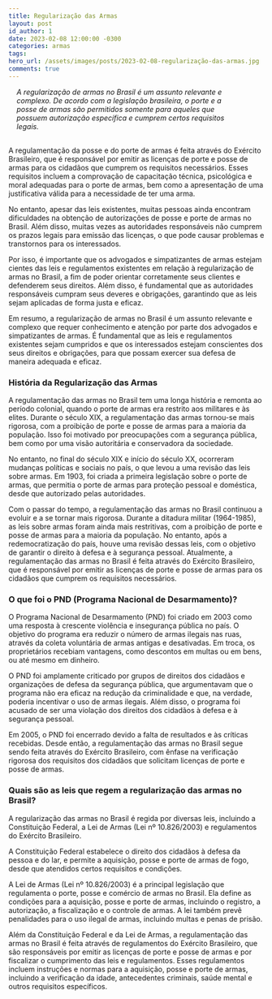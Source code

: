 ```yaml
---
title: Regularização das Armas
layout: post
id_author: 1
date: 2023-02-08 12:00:00 -0300
categories: armas
tags:
hero_url: /assets/images/posts/2023-02-08-regularização-das-armas.jpg
comments: true
---
```


<p class="lead" style="padding: 0 4rem 1rem 1.0rem;"><i>A regularização de armas no Brasil é um assunto relevante e complexo. De acordo com a legislação brasileira, o porte e a posse de armas são permitidos somente para aqueles que possuem autorização específica e cumprem certos requisitos legais.</i></p>

A regulamentação da posse e do porte de armas é feita através do Exército Brasileiro, que é responsável por emitir as licenças de porte e posse de armas para os cidadãos que cumprem os requisitos necessários. Esses requisitos incluem a comprovação de capacitação técnica, psicológica e moral adequadas para o porte de armas, bem como a apresentação de uma justificativa válida para a necessidade de ter uma arma.

No entanto, apesar das leis existentes, muitas pessoas ainda encontram dificuldades na obtenção de autorizações de posse e porte de armas no Brasil. Além disso, muitas vezes as autoridades responsáveis não cumprem os prazos legais para emissão das licenças, o que pode causar problemas e transtornos para os interessados.

Por isso, é importante que os advogados e simpatizantes de armas estejam cientes das leis e regulamentos existentes em relação à regularização de armas no Brasil, a fim de poder orientar corretamente seus clientes e defenderem seus direitos. Além disso, é fundamental que as autoridades responsáveis cumpram seus deveres e obrigações, garantindo que as leis sejam aplicadas de forma justa e eficaz.

Em resumo, a regularização de armas no Brasil é um assunto relevante e complexo que requer conhecimento e atenção por parte dos advogados e simpatizantes de armas. É fundamental que as leis e regulamentos existentes sejam cumpridos e que os interessados estejam conscientes dos seus direitos e obrigações, para que possam exercer sua defesa de maneira adequada e eficaz.

### História da Regularização das Armas

A regulamentação das armas no Brasil tem uma longa história e remonta ao período colonial, quando o porte de armas era restrito aos militares e às elites. Durante o século XIX, a regulamentação das armas tornou-se mais rigorosa, com a proibição de porte e posse de armas para a maioria da população. Isso foi motivado por preocupações com a segurança pública, bem como por uma visão autoritária e conservadora da sociedade.

No entanto, no final do século XIX e início do século XX, ocorreram mudanças políticas e sociais no país, o que levou a uma revisão das leis sobre armas. Em 1903, foi criada a primeira legislação sobre o porte de armas, que permitia o porte de armas para proteção pessoal e doméstica, desde que autorizado pelas autoridades.

Com o passar do tempo, a regulamentação das armas no Brasil continuou a evoluir e a se tornar mais rigorosa. Durante a ditadura militar (1964-1985), as leis sobre armas foram ainda mais restritivas, com a proibição de porte e posse de armas para a maioria da população. No entanto, após a redemocratização do país, houve uma revisão dessas leis, com o objetivo de garantir o direito à defesa e à segurança pessoal. Atualmente, a regulamentação das armas no Brasil é feita através do Exército Brasileiro, que é responsável por emitir as licenças de porte e posse de armas para os cidadãos que cumprem os requisitos necessários.

### O que foi o PND (Programa Nacional de Desarmamento)?

O Programa Nacional de Desarmamento (PND) foi criado em 2003 como uma resposta à crescente violência e insegurança pública no país. O objetivo do programa era reduzir o número de armas ilegais nas ruas, através da coleta voluntária de armas antigas e desativadas. Em troca, os proprietários recebiam vantagens, como descontos em multas ou em bens, ou até mesmo em dinheiro.

O PND foi amplamente criticado por grupos de direitos dos cidadãos e organizações de defesa da segurança pública, que argumentavam que o programa não era eficaz na redução da criminalidade e que, na verdade, poderia incentivar o uso de armas ilegais. Além disso, o programa foi acusado de ser uma violação dos direitos dos cidadãos à defesa e à segurança pessoal.

Em 2005, o PND foi encerrado devido a falta de resultados e às críticas recebidas. Desde então, a regulamentação das armas no Brasil segue sendo feita através do Exército Brasileiro, com ênfase na verificação rigorosa dos requisitos dos cidadãos que solicitam licenças de porte e posse de armas.

### Quais são as leis que regem a regularização das armas no Brasil?

A regularização das armas no Brasil é regida por diversas leis, incluindo a Constituição Federal, a Lei de Armas (Lei nº 10.826/2003) e regulamentos do Exército Brasileiro.

A Constituição Federal estabelece o direito dos cidadãos à defesa da pessoa e do lar, e permite a aquisição, posse e porte de armas de fogo, desde que atendidos certos requisitos e condições.

A Lei de Armas (Lei nº 10.826/2003) é a principal legislação que regulamenta o porte, posse e comércio de armas no Brasil. Ela define as condições para a aquisição, posse e porte de armas, incluindo o registro, a autorização, a fiscalização e o controle de armas. A lei também prevê penalidades para o uso ilegal de armas, incluindo multas e penas de prisão.

Além da Constituição Federal e da Lei de Armas, a regulamentação das armas no Brasil é feita através de regulamentos do Exército Brasileiro, que são responsáveis por emitir as licenças de porte e posse de armas e por fiscalizar o cumprimento das leis e regulamentos. Esses regulamentos incluem instruções e normas para a aquisição, posse e porte de armas, incluindo a verificação da idade, antecedentes criminais, saúde mental e outros requisitos específicos.
